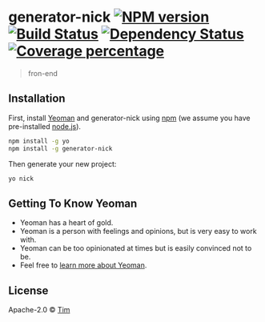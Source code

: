 # generator-nick [![NPM version][npm-image]][npm-url] [![Build Status][travis-image]][travis-url] [![Dependency Status][daviddm-image]][daviddm-url] [![Coverage percentage][coveralls-image]][coveralls-url]
> fron-end

## Installation

First, install [Yeoman](http://yeoman.io) and generator-nick using [npm](https://www.npmjs.com/) (we assume you have pre-installed [node.js](https://nodejs.org/)).

```bash
npm install -g yo
npm install -g generator-nick
```

Then generate your new project:

```bash
yo nick
```

## Getting To Know Yeoman

 * Yeoman has a heart of gold.
 * Yeoman is a person with feelings and opinions, but is very easy to work with.
 * Yeoman can be too opinionated at times but is easily convinced not to be.
 * Feel free to [learn more about Yeoman](http://yeoman.io/).

## License

Apache-2.0 © [Tim](https://github.com/kolesnik-tim?tab=repositories)


[npm-image]: https://badge.fury.io/js/generator-nick.svg
[npm-url]: https://npmjs.org/package/generator-nick
[travis-image]: https://travis-ci.com/kolesnik-tim/generator-nick.svg?branch=master
[travis-url]: https://travis-ci.com/kolesnik-tim/generator-nick
[daviddm-image]: https://david-dm.org/kolesnik-tim/generator-nick.svg?theme=shields.io
[daviddm-url]: https://david-dm.org/kolesnik-tim/generator-nick
[coveralls-image]: https://coveralls.io/repos/kolesnik-tim/generator-nick/badge.svg
[coveralls-url]: https://coveralls.io/r/kolesnik-tim/generator-nick
